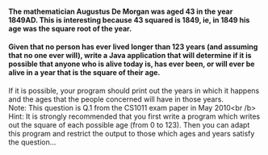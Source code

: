 #### The mathematician Augustus De Morgan was aged 43 in the year 1849AD.  This is interesting because 43 squared is 1849, ie, in 1849 his age was the square root of the year.<br />
#### Given that no person has ever lived longer than 123 years (and assuming that no one ever will), write a Java application that will determine if it is possible that anyone who is alive today is, has ever been, or will ever be alive in a year that is the square of their age.<br />
If it is possible, your program should print out the years in which it happens and the ages that the people concerned will have in those years.<br />
Note: This question is Q.1 from the CS1011 exam paper in May 2010<br /b>
Hint: It is strongly recommended that you first write a program which writes out the square of each possible age (from 0 to 123).  Then you can adapt this program and restrict the output to those which ages and years satisfy the question...<br />

